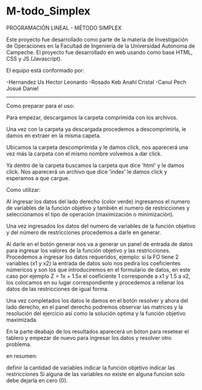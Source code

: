 # M-todo_Simplex

 PROGRAMACIÓN LINEAL - MÉTODO SIMPLEX

 Este proyecto fue desarrollado como parte de la materia de Investigación de Operaciones en la Facultad de Ingeniería de la Universidad Autonoma de Campeche.
 El proyecto fue desarrollado en web usando como base HTML, CSS y JS (Javascript).

 El equipo está conformado por:

 -Hernandez Us Hector Leonardo
 -Rosado Keb Anahí Cristal
 -Canul Pech Josué Daniel

----------------------------------------------------------------------------------------------------------------------------------------------------------------

Como preparar para el uso:

Para empezar, descargamos la carpeta comprimida con los archivos.

Una vez con la carpeta ya descargada procedemos a descomprimirla, le damos en extraer en la misma capeta.

Ubicamos la carpeta descomprimida y le damos click, nos aparecerá una vez más la carpeta con el mismo nombre volvemos a 
dar click.

Ya dentro de la carpeta buscamos la carpeta que dice 'html' y le damos click. Nos aparecerá un archivo que dice 'index'
le damos click y esperamos a que cargue.


Como utilizar:

Al ingresar los datos del lado derecho (color verde) ingresamos el numero de variables de la función objetivo y también el numero
de restricciones y seleccionamos el tipo de operación (maximización o minimización).

Una vez ingresados los datos del numero de variables de la función objetivo y del número de restricciones procedemos a darle en generar.

Al darle en el botón generar nos va a generar un panel de entrada de datos para ingresar los valores de la función objetivo y las restricciones.
Procedemos a ingresar los datos requeridos, ejemplo: si la FO tiene 2 variables (x1 y x2) la entrada de datos solo nos pedira los coeficientes númericos
y son los que introduciremos en el formulario de datos, en este caso por ejemplo Z = 1x + 1.5x el coeficiente 1 corresponde a x1 y 1.5 a x2, los colocamos
en su lugar correspondiente y procedemos a rellenar los datos de las restricciones de igual forma.

Una vez completados los datos le damos en el botón resolver y ahora del lado derecho, en el panel derecho podremos observar las matrices y la resolución del 
ejercicio así como la solución optima y la función objetivo maximizada.

En la parte deabajo de los resultados aparecerá un bóton para resetear el tablero y empezar de nuevo para ingresar los datos y resolver otro problema.

en resumen:

definir la cantidad de variables
indicar la función objetivo
indicar las restricciones
Si alguna de las variables no existe en alguna funcion solo debe dejarla en cero (0).

